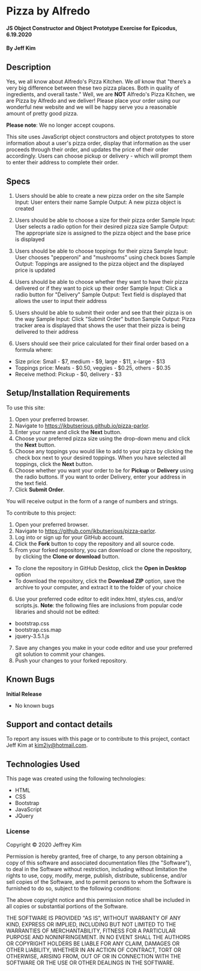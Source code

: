 # Pizza by Alfredo

#### JS Object Constructor and Object Prototype Exercise for Epicodus, 6.19.2020

#### By Jeff Kim

## Description

Yes, we all know about Alfredo's Pizza Kitchen. We _all_ know that "there’s a very big difference between these two pizza places. Both in quality of ingredients, and overall taste." Well, we are **NOT** Alfredo's Pizza Kitchen, we are Pizza by Alfredo and we deliver! Please place your order using our wonderful new website and we will be happy serve you a reasonable amount of pretty good pizza.

**Please note**: We no longer accept coupons.

This site uses JavaScript object constructors and object prototypes to store information about a user's pizza order, display that information as the user proceeds through their order, and updates the price of their order accordingly. Users can choose pickup or delivery - which will prompt them to enter their address to complete their order.

## Specs

1. Users should be able to create a new pizza order on the site
Sample Input: User enters their name
Sample Output: A new pizza object is created

2. Users should be able to choose a size for their pizza order
Sample Input: User selects a radio option for their desired pizza size
Sample Output: The appropriate size is assigned to the pizza object and the base price is displayed

3. Users should be able to choose toppings for their pizza
Sample Input: User chooses "pepperoni" and "mushrooms" using check boxes
Sample Output: Toppings are assigned to the pizza object and the displayed price is updated

4. Users should be able to choose whether they want to have their pizza delivered or if they want to pick up their order
Sample Input: Click a radio button for "Delivery"
Sample Output: Text field is displayed that allows the user to input their address

5. Users should be able to submit their order and see that their pizza is on the way
Sample Input: Click "Submit Order" button
Sample Output: Pizza tracker area is displayed that shows the user that their pizza is being delivered to their address

6. Users should see their price calculated for their final order based on a formula where:
* Size price: Small - $7, medium - $9, large - $11, x-large - $13
* Toppings price: Meats - $0.50, veggies - $0.25, others - $0.35
* Receive method: Pickup - $0, delivery - $3

## Setup/Installation Requirements

To use this site:

1. Open your preferred browser.
2. Navigate to https://jkbutserious.github.io/pizza-parlor.
3. Enter your name and click the **Next** button.
4. Choose your preferred pizza size using the drop-down menu and click the **Next** button.
5. Choose any toppings you would like to add to your pizza by clicking the check box next to your desired toppings. When you have selected all toppings, click the **Next** button.
6. Choose whether you want your order to be for **Pickup** or **Delivery** using the radio buttons. If you want to order Delivery, enter your address in the text field.
7. Click **Submit Order**.


You will receive output in the form of a range of numbers and strings.

To contribute to this project:

1. Open your preferred browser.
2. Navigate to https://github.com/jkbutserious/pizza-parlor.
3. Log into or sign up for your GitHub account.
4. Click the **Fork** button to copy the repository and all source code.
5. From your forked repository, you can download or clone the repository, by clicking the **Clone or download** button.
  * To clone the repository in GitHub Desktop, click the **Open in Desktop** option
  * To download the repository, click the **Download ZIP** option, save the archive to your computer, and extract it to the folder of your choice
6. Use your preferred code editor to edit index.html, styles.css, and/or scripts.js. **Note**: the following files are inclusions from popular code libraries and should not be edited:
  * bootstrap.css
  * bootstrap.css.map
  * jquery-3.5.1.js
7. Save any changes you make in your code editor and use your preferred git solution to commit your changes.
8. Push your changes to your forked repository.

## Known Bugs

**Initial Release**
* No known bugs

## Support and contact details

To report any issues with this page or to contribute to this project, contact Jeff Kim at kim2jy@hotmail.com.

## Technologies Used

This page was created using the following technologies:

* HTML
* CSS
* Bootstrap
* JavaScript
* JQuery

### License

Copyright © 2020 Jeffrey Kim

Permission is hereby granted, free of charge, to any person obtaining a copy of this software and associated documentation files (the "Software"), to deal in the Software without restriction, including without limitation the rights to use, copy, modify, merge, publish, distribute, sublicense, and/or sell copies of the Software, and to permit persons to whom the Software is furnished to do so, subject to the following conditions:

The above copyright notice and this permission notice shall be included in all copies or substantial portions of the Software.

THE SOFTWARE IS PROVIDED "AS IS", WITHOUT WARRANTY OF ANY KIND, EXPRESS OR IMPLIED, INCLUDING BUT NOT LIMITED TO THE WARRANTIES OF MERCHANTABILITY, FITNESS FOR A PARTICULAR PURPOSE AND NONINFRINGEMENT. IN NO EVENT SHALL THE AUTHORS OR COPYRIGHT HOLDERS BE LIABLE FOR ANY CLAIM, DAMAGES OR OTHER LIABILITY, WHETHER IN AN ACTION OF CONTRACT, TORT OR OTHERWISE, ARISING FROM, OUT OF OR IN CONNECTION WITH THE SOFTWARE OR THE USE OR OTHER DEALINGS IN THE SOFTWARE.